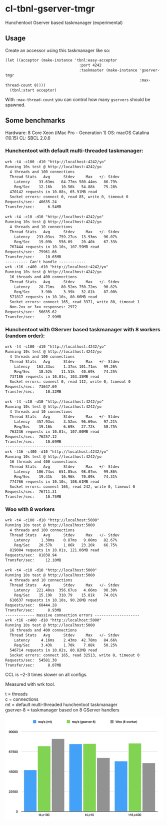 # cl-tbnl-gserver-tmgr
Hunchentoot Gserver based taskmanager (experimental)

## Usage

Create an accessor using this taskmanager like so:

```
(let ((acceptor (make-instance 'tbnl:easy-acceptor
                                 :port 4242
                                 :taskmaster (make-instance 'gserver-tmgr
                                                            :max-thread-count 8))))
  (tbnl:start acceptor)
```

With `:max-thread-count` you can control how many `gservers` should be spawned.


## Some benchmarks

Hardware: 8 Core Xeon (iMac Pro - Generation 1)
OS: macOS Catalina (10.15)
CL: SBCL 2.0.6

### Hunchentoot with default multi-threaded taskmanager:
```
wrk -t4 -c100 -d10 "http://localhost:4242/yo"
Running 10s test @ http://localhost:4242/yo
  4 threads and 100 connections
  Thread Stats   Avg      Stdev     Max   +/- Stdev
    Latency    33.63ms   64.77ms 580.44ms   86.79%
    Req/Sec    12.16k    10.56k   54.88k    75.28%
  470142 requests in 10.08s, 65.91MB read
  Socket errors: connect 0, read 85, write 0, timeout 0
Requests/sec:  46635.24
Transfer/sec:      6.54MB

wrk -t4 -c10 -d10 "http://localhost:4242/yo"
Running 10s test @ http://localhost:4242/yo
  4 threads and 10 connections
  Thread Stats   Avg      Stdev     Max   +/- Stdev
    Latency   233.03us  759.27us  13.93ms   96.07%
    Req/Sec    19.09k   556.09    20.40k    67.33%
  767444 requests in 10.10s, 107.59MB read
Requests/sec:  75961.66
Transfer/sec:     10.65MB
---------- Can't handle ------------
wrk -t16 -c400 -d10 "http://localhost:4242/yo"
Running 10s test @ http://localhost:4242/yo
  16 threads and 400 connections
  Thread Stats   Avg      Stdev     Max   +/- Stdev
    Latency    28.71ms   80.52ms 750.72ms   90.82%
    Req/Sec     3.90k     3.99k   32.81k    87.00%
  571817 requests in 10.10s, 80.66MB read
  Socket errors: connect 165, read 3371, write 80, timeout 1
  Non-2xx or 3xx responses: 2972
Requests/sec:  56635.62
Transfer/sec:      7.99MB
```


### Hunchentoot with GServer based taskmanager with 8 workers (random order):
```
wrk -t4 -c100 -d10 "http://localhost:4242/yo"
Running 10s test @ http://localhost:4242/yo
  4 threads and 100 connections
  Thread Stats   Avg      Stdev     Max   +/- Stdev
    Latency   163.33us    1.37ms 101.71ms   99.26%
    Req/Sec    18.52k    11.51k   40.69k    74.25%
  737186 requests in 10.01s, 103.35MB read
  Socket errors: connect 0, read 112, write 0, timeout 0
Requests/sec:  73647.69
Transfer/sec:     10.32MB

wrk -t4 -c10 -d10 "http://localhost:4242/yo"
Running 10s test @ http://localhost:4242/yo
  4 threads and 10 connections
  Thread Stats   Avg      Stdev     Max   +/- Stdev
    Latency   457.93us    3.52ms  96.69ms   97.21%
    Req/Sec    19.16k     6.69k   27.72k    58.75%
  763236 requests in 10.01s, 107.00MB read
Requests/sec:  76257.12
Transfer/sec:     10.69MB
---------------------------------------
wrk -t16 -c400 -d10 "http://localhost:4242/yo"
Running 10s test @ http://localhost:4242/yo
  16 threads and 400 connections
  Thread Stats   Avg      Stdev     Max   +/- Stdev
    Latency   106.74us  651.85us  98.07ms   99.86%
    Req/Sec    19.41k    16.96k   70.09k    74.31%
  774766 requests in 10.10s, 108.61MB read
  Socket errors: connect 165, read 242, write 0, timeout 0
Requests/sec:  76711.31
Transfer/sec:     10.75MB
```

### Woo with 8 workers

```
wrk -t4 -c100 -d10 "http://localhost:5000"
Running 10s test @ http://localhost:5000
  4 threads and 100 connections
  Thread Stats   Avg      Stdev     Max   +/- Stdev
    Latency     1.30ms    0.87ms   9.08ms   82.67%
    Req/Sec    20.57k     1.06k   23.20k    66.75%
  819004 requests in 10.01s, 121.06MB read
Requests/sec:  81838.94
Transfer/sec:     12.10MB

wrk -t4 -c10 -d10 "http://localhost:5000"
Running 10s test @ http://localhost:5000
  4 threads and 10 connections
  Thread Stats   Avg      Stdev     Max   +/- Stdev
    Latency   221.40us  356.67us   4.66ms   90.30%
    Req/Sec    15.19k   310.79    15.81k    74.01%
  610637 requests in 10.10s, 90.26MB read
Requests/sec:  60444.28
Transfer/sec:      8.93MB
------------- massive connection errors --------------------
wrk -t16 -c400 -d10 "http://localhost:5000"
Running 10s test @ http://localhost:5000
  16 threads and 400 connections
  Thread Stats   Avg      Stdev     Max   +/- Stdev
    Latency     4.16ms    2.43ms  42.78ms   84.66%
    Req/Sec     3.43k     1.70k    7.08k    50.25%
  546714 requests in 10.02s, 80.82MB read
  Socket errors: connect 165, read 32513, write 0, timeout 0
Requests/sec:  54581.30
Transfer/sec:      8.07MB
```

CCL is ~2-3 times slower on all configs.

Measured with wrk tool.

t = threads  
c = connections  
mt = default multi-threaded hunchentoot taskmanager  
gserver-8 = taskmanager based on 8 GServer handlers  

![Benchmark](bench-img.png)
